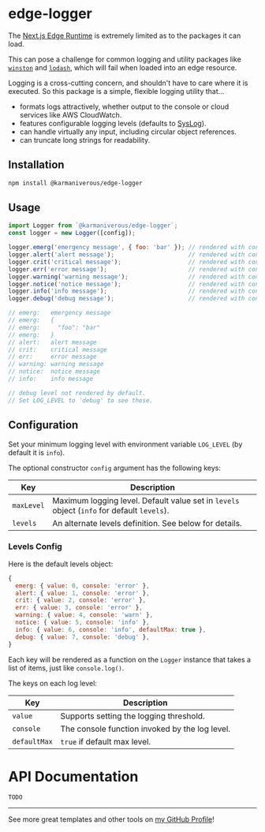 # edge-logger

The [Next.js Edge Runtime](https://nextjs.org/docs/api-reference/edge-runtime) is extremely limited as to the packages it can load.

This can pose a challenge for common logging and utility packages like [`winston`](https://www.npmjs.com/package/winston) and [`lodash`](https://www.npmjs.com/package/lodash), which will fail when loaded into an edge resource.

Logging is a cross-cutting concern, and shouldn't have to care where it is executed. So this package is a simple, flexible logging utility that...

- formats logs attractively, whether output to the console or cloud services like AWS CloudWatch.
- features configurable logging levels (defaults to [SysLog](https://en.wikipedia.org/wiki/Syslog#Severity_level)).
- can handle virtually any input, including circular object references.
- can truncate long strings for readability.

## Installation

```bash
npm install @karmaniverous/edge-logger
```

## Usage

```js
import Logger from `@karmaniverous/edge-logger`;
const logger = new Logger([config]);

logger.emerg('emergency message', { foo: 'bar' }); // rendered with console.error()
logger.alert('alert message');                     // rendered with console.error()
logger.crit('critical message');                   // rendered with console.error()
logger.err('error message');                       // rendered with console.error()
logger.warning('warning message');                 // rendered with console.warn()
logger.notice('notice message');                   // rendered with console.info()
logger.info('info message');                       // rendered with console.info()
logger.debug('debug message');                     // rendered with console.debug()

// emerg:   emergency message
// emerg:   {
// emerg:     "foo": "bar"
// emerg:   }
// alert:   alert message
// crit:    critical message
// err:     error message
// warning: warning message
// notice:  notice message
// info:    info message

// debug level not rendered by default.
// Set LOG_LEVEL to 'debug' to see these.
```

## Configuration

Set your minimum logging level with environment variable `LOG_LEVEL` (by default it is `info`).

The optional constructor `config` argument has the following keys:

| Key        | Description                                                                                |
| ---------- | ------------------------------------------------------------------------------------------ |
| `maxLevel` | Maximum logging level. Default value set in `levels` object (`info` for default `levels`). |
| `levels`   | An alternate levels definition. See below for details.                                     |

### Levels Config

Here is the default levels object:

```js
{
  emerg: { value: 0, console: 'error' },
  alert: { value: 1, console: 'error' },
  crit: { value: 2, console: 'error' },
  err: { value: 3, console: 'error' },
  warning: { value: 4, console: 'warn' },
  notice: { value: 5, console: 'info' },
  info: { value: 6, console: 'info', defaultMax: true },
  debug: { value: 7, console: 'debug' },
}
```

Each key will be rendered as a function on the `Logger` instance that takes a list of items, just like `console.log()`.

The keys on each log level:

| Key          | Description                                    |
| ------------ | ---------------------------------------------- |
| `value`      | Supports setting the logging threshold.        |
| `console`    | The console function invoked by the log level. |
| `defaultMax` | `true` if default max level.                   |

# API Documentation

`TODO`


---

See more great templates and other tools on
[my GitHub Profile](https://github.com/karmaniverous)!
